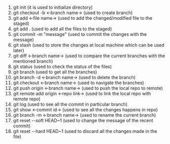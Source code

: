 1) git init     (it is used to initialize directory)
2) git checkout -b <-branch name->     (used to create branch)
3) git add <-file name->         (used to add the changed/modified file to the staged)
4) git add .         (used to add all the files to the staged)
5) git commit -m "message"       (used to commit the changes with the message)
6) git stash     (used to store the changes at local machine which can be used later)
7) git diff <-branch name->  (used to compare the current branches with the mentioned branch)
8) git status  (used to check the status of the files)
9) git branch  (used to get all the branches)
10) git branch -d <-branch name->    (used to delete the branch)
11) git checkout <-branch name->     (used to navigate the branches)
12) git push origin <-branch name->  (used to push the local repo to remote)
13) git remote add origin <-repo link->    (used to link the local repo with remote repo)
14) git log    (used to see all the commit in particular branch)
15) git show <-commit id->  (used to see all the changes happens in repo)
16) git branch -m <-branch name->    (used to rename the current branch)
17) git reset --soft HEAD~1       (used to change the message of the recent commit)
18) git reset --hard HEAD~1       (used to discard all the changes made in the file)
